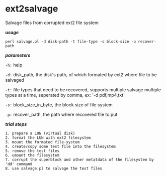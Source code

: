 # ext2salvage

Salvage files from corrupted ext2 file system


**_usage_**
```
perl salvage.pl -d disk-path -t file-type -s block-size -p recover-path
```

**_parameters_**

`-h:` help 

`-d:` disk_path, the disk's path, of which formated by ext2 where file to be salvaged

`-t:` file types that need to be recovered, supports multiple salvage multiple types at a time, seperated by comma, ex: '-d pdf,mp4,txt'

`-s:` block_size_in_byte, the block size of file system 

`-p:` recover_path, the path where recovered file to put


**_trial steps_**
```
1. prepare a LUN (virtual disk)
2. format the LUN with ext2 filesystem
3. mount the formated file-system
4. create/copy some test file into the filesystem
5. remove the test files
6. umount the filesystem
7. corrupt the superblock and other metatdata of the filesystem by 'dd' command
8. use salvage.pl to salvage the test files
```

